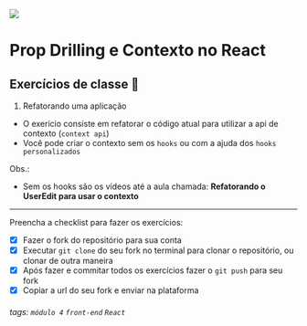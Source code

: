![](https://i.imgur.com/xG74tOh.png)

# Prop Drilling e Contexto no React



## Exercícios de classe 🏫
1. Refatorando uma aplicação
  - O exerício consiste em refatorar o código atual para utilizar a api de contexto (`context api`)
  - Você pode criar o contexto sem os `hooks` ou com a ajuda dos `hooks personalizados`

Obs.: 
  - Sem os hooks são os vídeos até a aula chamada: **Refatorando o UserEdit para usar o contexto**

---

Preencha a checklist para fazer os exercícios:

-   [x] Fazer o fork do repositório para sua conta
-   [x] Executar `git clone` do seu fork no terminal para clonar o repositório, ou clonar de outra maneira
-   [x] Após fazer e commitar todos os exercícios fazer o `git push` para seu fork
-   [x] Copiar a url do seu fork e enviar na plataforma

###### tags: `módulo 4` `front-end` `React`

